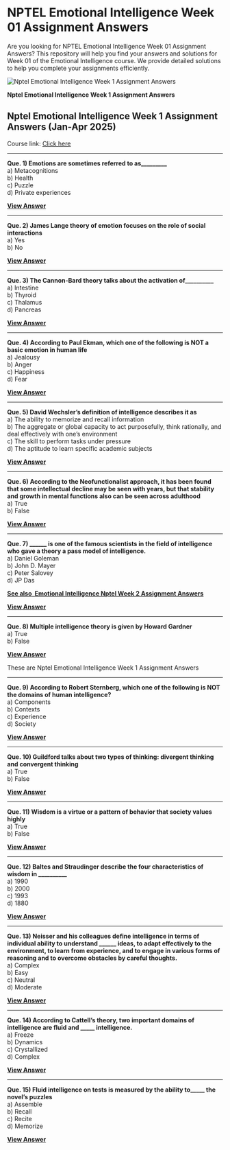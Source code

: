 # NPTEL Emotional Intelligence Week 01 Assignment Answers

Are you looking for NPTEL Emotional Intelligence Week 01 Assignment Answers? This repository will help you find your answers and solutions for Week 01 of the Emotional Intelligence course. We provide detailed solutions to help you complete your assignments efficiently.

![Nptel  Emotional Intelligence Week 1 Assignment Answers](https://progiez.com/wp-content/uploads/2025/01/Emotional-Intelligence-Week-1-Assignment-Answer-and-solution-Swayam-Platform-image-1024x576.jpg "Emotional Intelligence Nptel Week 1 Assignment Answers 1")

__Nptel Emotional Intelligence Week 1 Assignment Answers__


## Nptel Emotional Intelligence Week 1 Assignment Answers (Jan-Apr 2025)

Course link: [Click here](https://onlinecourses.nptel.ac.in/noc25_hs16/course)

***

**Que. 1) Emotions are sometimes referred to as\_\_\_\_\_\_\_\_\_**\
a) Metacognitions\
b) Health\
c) Puzzle\
d) Private experiences

**[**View Answer**](https://my.progiez.com/courses/nptel-emotional-intelligence-answers/)**

***

**Que. 2) James Lange theory of emotion focuses on the role of social interactions**\
a) Yes\
b) No

**[**View Answer**](https://my.progiez.com/courses/nptel-emotional-intelligence-answers/)**

***

**Que. 3) The Cannon-Bard theory talks about the activation of\_\_\_\_\_\_\_\_\_\_**\
a) Intestine\
b) Thyroid\
c) Thalamus\
d) Pancreas

**[**View Answer**](https://my.progiez.com/courses/nptel-emotional-intelligence-answers/)**

***

**Que. 4) According to Paul Ekman, which one of the following is NOT a basic emotion in human life**\
a) Jealousy\
b) Anger\
c) Happiness\
d) Fear

**[**View Answer**](https://my.progiez.com/courses/nptel-emotional-intelligence-answers/)**

***

**Que. 5) David Wechsler’s definition of intelligence describes it as**\
a) The ability to memorize and recall information\
b) The aggregate or global capacity to act purposefully, think rationally, and deal effectively with one’s environment\
c) The skill to perform tasks under pressure\
d) The aptitude to learn specific academic subjects

**[**View Answer**](https://my.progiez.com/courses/nptel-emotional-intelligence-answers/)**

***

**Que. 6) According to the Neofunctionalist approach, it has been found that some intellectual decline may be seen with years, but that stability and growth in mental functions also can be seen across adulthood**\
a) True\
b) False

**[**View Answer**](https://my.progiez.com/courses/nptel-emotional-intelligence-answers/)**

***

**Que. 7) \_\_\_\_\_\_ is one of the famous scientists in the field of intelligence who gave a theory a pass model of intelligence.**\
a) Daniel Goleman\
b) John D. Mayer\
c) Peter Salovey\
d) JP Das

[****See also**  **Emotional Intelligence Nptel Week 2 Assignment Answers****](https://progiez.com/nptel-emotional-intelligence-week-2-assignment-answers)

**[**View Answer**](https://my.progiez.com/courses/nptel-emotional-intelligence-answers/)**

***

**Que. 8) Multiple intelligence theory is given by Howard Gardner**\
a) True\
b) False

**[**View Answer**](https://my.progiez.com/courses/nptel-emotional-intelligence-answers/)**

These are Nptel Emotional Intelligence Week 1 Assignment Answers

***

**Que. 9) According to Robert Sternberg, which one of the following is NOT the domains of human intelligence?**\
a) Components\
b) Contexts\
c) Experience\
d) Society

**[**View Answer**](https://my.progiez.com/courses/nptel-emotional-intelligence-answers/)**

***

**Que. 10) Guildford talks about two types of thinking: divergent thinking and convergent thinking**\
a) True\
b) False

**[**View Answer**](https://my.progiez.com/courses/nptel-emotional-intelligence-answers/)**

***

**Que. 11) Wisdom is a virtue or a pattern of behavior that society values highly**\
a) True\
b) False

**[**View Answer**](https://my.progiez.com/courses/nptel-emotional-intelligence-answers/)**

***

**Que. 12) Baltes and Straudinger describe the four characteristics of wisdom in \_\_\_\_\_\_\_\_\_\_**\
a) 1990\
b) 2000\
c) 1993\
d) 1880

**[**View Answer**](https://my.progiez.com/courses/nptel-emotional-intelligence-answers/)**

***

**Que. 13) Neisser and his colleagues define intelligence in terms of individual ability to understand \_\_\_\_\_\_ ideas, to adapt effectively to the environment, to learn from experience, and to engage in various forms of reasoning and to overcome obstacles by careful thoughts.**\
a) Complex\
b) Easy\
c) Neutral\
d) Moderate

**[**View Answer**](https://my.progiez.com/courses/nptel-emotional-intelligence-answers/)**

***

**Que. 14) According to Cattell’s theory, two important domains of intelligence are fluid and \_\_\_\_\_ intelligence.**\
a) Freeze\
b) Dynamics\
c) Crystallized\
d) Complex

**[**View Answer**](https://my.progiez.com/courses/nptel-emotional-intelligence-answers/)**

***

**Que. 15) Fluid intelligence on tests is measured by the ability to\_\_\_\_\_ the novel’s puzzles**\
a) Assemble\
b) Recall\
c) Recite\
d) Memorize

**[**View Answer**](https://my.progiez.com/courses/nptel-emotional-intelligence-answers/)**
